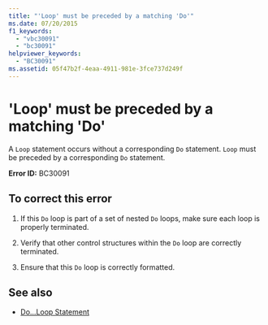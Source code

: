 ```yaml
---
title: "'Loop' must be preceded by a matching 'Do'"
ms.date: 07/20/2015
f1_keywords: 
  - "vbc30091"
  - "bc30091"
helpviewer_keywords: 
  - "BC30091"
ms.assetid: 05f47b2f-4eaa-4911-981e-3fce737d249f
---
```

# 'Loop' must be preceded by a matching 'Do'
A `Loop` statement occurs without a corresponding `Do` statement. `Loop` must be preceded by a corresponding `Do` statement.  
  
 **Error ID:** BC30091  
  
## To correct this error  
  
1. If this `Do` loop is part of a set of nested `Do` loops, make sure each loop is properly terminated.  
  
2. Verify that other control structures within the `Do` loop are correctly terminated.  
  
3. Ensure that this `Do` loop is correctly formatted.  
  
## See also

- [Do...Loop Statement](../language-reference/statements/do-loop-statement.md)
